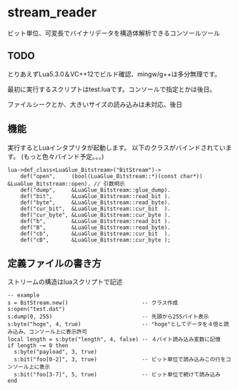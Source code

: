 # stream_reader

ビット単位、可変長でバイナリデータを構造体解析できるコンソールツール

## TODO

とりあえずLua5.3.0＆VC++12でビルド確認、mingw/g++は多分無理です。

最初に実行するスクリプトはtest.luaです。コンソールで指定とかは後日。

ファイルシークとか、大きいサイズの読み込みは未対応、後日

## 機能
実行するとLuaインタプリタが起動します。
以下のクラスがバインドされています。
(もっと色々バインド予定。。。)

	lua->def_class<LuaGlue_Bitstream>("BitStream")->
		def("open",     (bool(LuaGlue_Bitstream::*)(const char*)) &LuaGlue_Bitstream::open). // 引数明示
		def("dump",     &LuaGlue_Bitstream::glue_dump).
		def("bit",      &LuaGlue_Bitstream::read_bit ).
		def("byte",     &LuaGlue_Bitstream::read_byte).
		def("cur_bit",  &LuaGlue_Bitstream::cur_bit  ).
		def("cur_byte", &LuaGlue_Bitstream::cur_byte ).
		def("b",        &LuaGlue_Bitstream::read_bit ).
		def("B",        &LuaGlue_Bitstream::read_byte).
		def("cb",       &LuaGlue_Bitstream::cur_bit  ).
		def("cB",       &LuaGlue_Bitstream::cur_byte );

	
	
## 定義ファイルの書き方
ストリームの構造はluaスクリプトで記述

    -- example
    s = BitStream.new()                       -- クラス作成
    s:open("test.dat")
    s:dump(0, 255)                            -- 先頭から255バイト表示
    s:byte("hoge", 4, true)                   -- "hoge"としてデータを４倍と読み込み、コンソール上に表示許可
    local length = s:byte("length", 4, false) -- ４バイト読み込み変数に記憶
    if length ~= 0 then
      s:byte("payload", 3, true)
      s:bit("foo[0-2]", 3, true)              -- ビット単位で読み込みこの行をコンソール上に表示
      s:bit("foo[3-7]", 5, true)              -- ビット単位で続けて読み込み
    end
